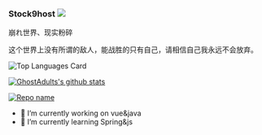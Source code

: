 ### Stock9host ![](https://visitor-badge.laobi.icu/badge?page_id=GhostAdults.readme)

崩れ世界、现实粉碎

这个世界上没有所谓的敌人，能战胜的只有自己，请相信自己我永远不会放弃。

![Top Languages Card](https://github-readme-stats.vercel.app/api/top-langs/?username=GhostAdults&layout=compact)

[![GhostAdults's github stats](https://github-readme-stats.vercel.app/api?username=GhostAdults&theme=synthwave&show_icons=true)](https://github.com/anuraghazra/github-readme-stats)

[![Repo name](https://github-readme-stats.vercel.app/api/pin/?username=GhostAdults&repo=blog)](https://github.com/GhostAdults/blog)


- 🔭 I’m currently working on vue&java
- 🌱 I’m currently learning Spring&js
<!--
**GhostAdults/GhostAdults** is a ✨ _special_ ✨ repository because its `README.md` (this file) appears on your GitHub profile.

Here are some ideas to get you started:

- 🔭 I’m currently working on ...
- 🌱 I’m currently learning ...
- 👯 I’m looking to collaborate on ...
- 🤔 I’m looking for help with ...
- 💬 Ask me about ...
- 📫 How to reach me: ...
- 😄 Pronouns: ...
- ⚡ Fun fact: ...
-->
